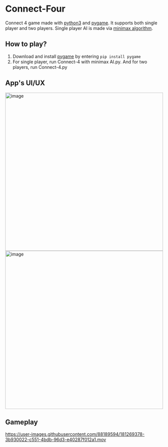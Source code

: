 # Connect-Four

Connect 4 game made with [python3](https://www.python.org) and [pygame](https://www.pygame.org/wiki/about). It supports both single player and two players.
Single player AI is made via [minimax algorithm](https://en.wikipedia.org/wiki/Minimax).

## How to play?
1. Download and install [pygame](https://www.pygame.org/wiki/about) by entering ```pip install pygame```
2. For single player, run Connect-4 with minimax AI.py. And for two players, run Connect-4.py

## App's UI/UX
<img width="500" alt="image" src="https://user-images.githubusercontent.com/88189594/181267427-de1591e3-a85a-4b8a-b05a-218e2634fbac.png"><img width="500" alt="image" src="https://user-images.githubusercontent.com/88189594/181267456-c5f90b75-a4e0-40a8-9b3d-c082a6eaec9a.png">

## Gameplay
https://user-images.githubusercontent.com/88189594/181269378-3b930022-c551-4bdb-96d3-e40287f012a1.mov

